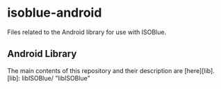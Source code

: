 isoblue-android
===============
Files related to the Android library for use with ISOBlue.

Android Library
---------------
The main contents of this repository and their description are [here][lib].
[lib]: libISOBlue/ "libISOBlue"

